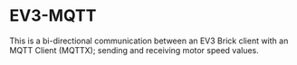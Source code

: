 # EV3-MQTT
This is a bi-directional communication between an EV3 Brick client with an MQTT Client (MQTTX); sending and receiving motor speed values.

